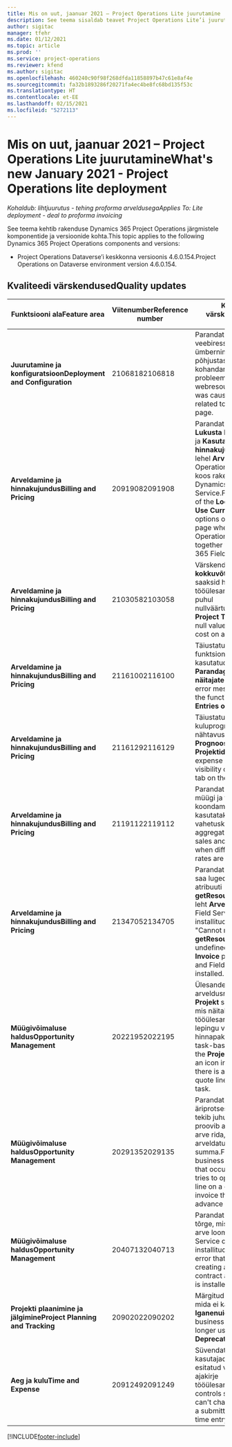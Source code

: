 ```yaml
---
title: Mis on uut, jaanuar 2021 – Project Operations Lite juurutamine
description: See teema sisaldab teavet Project Operations Lite’i juurutuse 2021. aasta jaanuari väljalaskes saadaolevate kvaliteedivärskenduste kohta.
author: sigitac
manager: tfehr
ms.date: 01/12/2021
ms.topic: article
ms.prod: ''
ms.service: project-operations
ms.reviewer: kfend
ms.author: sigitac
ms.openlocfilehash: 460240c90f98f268dfda11858897b47c61e8af4e
ms.sourcegitcommit: fa32b1893286f20271fa4ec4be8fc68bd135f53c
ms.translationtype: HT
ms.contentlocale: et-EE
ms.lasthandoff: 02/15/2021
ms.locfileid: "5272113"
---
```

# <a name="whats-new-january-2021---project-operations-lite-deployment"></a><span data-ttu-id="0f3f8-103">Mis on uut, jaanuar 2021 – Project Operations Lite juurutamine</span><span class="sxs-lookup"><span data-stu-id="0f3f8-103">What's new January 2021 - Project Operations lite deployment</span></span>


<span data-ttu-id="0f3f8-104">_Kohaldub: lihtjuurutus - tehing proforma arveldusega_</span><span class="sxs-lookup"><span data-stu-id="0f3f8-104">_Applies To: Lite deployment - deal to proforma invoicing_</span></span>

<span data-ttu-id="0f3f8-105">See teema kehtib rakenduse Dynamics 365 Project Operations järgmistele komponentide ja versioonide kohta.</span><span class="sxs-lookup"><span data-stu-id="0f3f8-105">This topic applies to the following Dynamics 365 Project Operations components and versions:</span></span>

  - <span data-ttu-id="0f3f8-106">Project Operations Dataverse’i keskkonna versioonis 4.6.0.154.</span><span class="sxs-lookup"><span data-stu-id="0f3f8-106">Project Operations on Dataverse environment version 4.6.0.154.</span></span>
  
## <a name="quality-updates"></a><span data-ttu-id="0f3f8-107">Kvaliteedi värskendused</span><span class="sxs-lookup"><span data-stu-id="0f3f8-107">Quality updates</span></span>

| <span data-ttu-id="0f3f8-108">**Funktsiooni ala**</span><span class="sxs-lookup"><span data-stu-id="0f3f8-108">**Feature area**</span></span> | <span data-ttu-id="0f3f8-109">**Viitenumber**</span><span class="sxs-lookup"><span data-stu-id="0f3f8-109">**Reference number**</span></span> | <span data-ttu-id="0f3f8-110">**Kvaliteedi värskendus**</span><span class="sxs-lookup"><span data-stu-id="0f3f8-110">**Quality update**</span></span> |
| --- | --- | --- |
| <span data-ttu-id="0f3f8-111">**Juurutamine ja konfiguratsioon**</span><span class="sxs-lookup"><span data-stu-id="0f3f8-111">**Deployment and Configuration**</span></span> | <span data-ttu-id="0f3f8-112">2106818</span><span class="sxs-lookup"><span data-stu-id="0f3f8-112">2106818</span></span> | <span data-ttu-id="0f3f8-113">Parandatud on veebiressursi ümbernimetamine, mis põhjustas lehe kohandamise probleeme.</span><span class="sxs-lookup"><span data-stu-id="0f3f8-113">Fixed the webresource rename that was causing issues related to customizing a page.</span></span> |
| <span data-ttu-id="0f3f8-114">**Arveldamine ja hinnakujundus**</span><span class="sxs-lookup"><span data-stu-id="0f3f8-114">**Billing and Pricing**</span></span> | <span data-ttu-id="0f3f8-115">2091908</span><span class="sxs-lookup"><span data-stu-id="0f3f8-115">2091908</span></span> | <span data-ttu-id="0f3f8-116">Parandatud on suvandite **Lukusta hinnakujundus** ja **Kasuta praegust hinnakujundust** nähtavus lehel **Arve**, kui Project Operations on installitud koos rakendusega Dynamics 365 Field Service.</span><span class="sxs-lookup"><span data-stu-id="0f3f8-116">Fixed the visibility of the **Lock pricing** and **Use Current Pricing** options on the **Invoice** page when Project Operations is installed together with Dynamics 365 Field Service.</span></span> |
| <span data-ttu-id="0f3f8-117">**Arveldamine ja hinnakujundus**</span><span class="sxs-lookup"><span data-stu-id="0f3f8-117">**Billing and Pricing**</span></span> | <span data-ttu-id="0f3f8-118">2103058</span><span class="sxs-lookup"><span data-stu-id="0f3f8-118">2103058</span></span> | <span data-ttu-id="0f3f8-119">Värskendatud on **Projekti kokkuvõtteid**, et need saaksid hakkama tööülesande tegeliku kulu puhul nullväärtustega.</span><span class="sxs-lookup"><span data-stu-id="0f3f8-119">Refreshed **Project Totals** to handle null values for the actual cost on a task.</span></span> |
| <span data-ttu-id="0f3f8-120">**Arveldamine ja hinnakujundus**</span><span class="sxs-lookup"><span data-stu-id="0f3f8-120">**Billing and Pricing**</span></span> | <span data-ttu-id="0f3f8-121">2116100</span><span class="sxs-lookup"><span data-stu-id="0f3f8-121">2116100</span></span> | <span data-ttu-id="0f3f8-122">Täiustatud on funktsionaalsusega kasutatud tõrketeateid, **Parandage tegelike näitajate kirjed**.</span><span class="sxs-lookup"><span data-stu-id="0f3f8-122">Improved error messages used with the functionality, **Correct Entries on Actuals**.</span></span> |
| <span data-ttu-id="0f3f8-123">**Arveldamine ja hinnakujundus**</span><span class="sxs-lookup"><span data-stu-id="0f3f8-123">**Billing and Pricing**</span></span> | <span data-ttu-id="0f3f8-124">2116129</span><span class="sxs-lookup"><span data-stu-id="0f3f8-124">2116129</span></span> | <span data-ttu-id="0f3f8-125">Täiustatud kuluprognooside nähtavust vahekaardil **Prognoosid** lehel **Projektid**.</span><span class="sxs-lookup"><span data-stu-id="0f3f8-125">Improved expense estimates visibility on the **Estimates** tab on the **Projects** page.</span></span> |
| <span data-ttu-id="0f3f8-126">**Arveldamine ja hinnakujundus**</span><span class="sxs-lookup"><span data-stu-id="0f3f8-126">**Billing and Pricing**</span></span> | <span data-ttu-id="0f3f8-127">2119112</span><span class="sxs-lookup"><span data-stu-id="0f3f8-127">2119112</span></span> | <span data-ttu-id="0f3f8-128">Parandatud on tegeliku müügi ja tegeliku kulu koondamine, kui kasutatakse erinevaid vahetuskursse.</span><span class="sxs-lookup"><span data-stu-id="0f3f8-128">Fixed aggregation of actual sales and actual cost when different exchange rates are used.</span></span> |
| <span data-ttu-id="0f3f8-129">**Arveldamine ja hinnakujundus**</span><span class="sxs-lookup"><span data-stu-id="0f3f8-129">**Billing and Pricing**</span></span> | <span data-ttu-id="0f3f8-130">2134705</span><span class="sxs-lookup"><span data-stu-id="0f3f8-130">2134705</span></span> | <span data-ttu-id="0f3f8-131">Parandatud on tõrge "Ei saa lugeda määratlemata atribuuti **getResourceString**, kui leht **Arve** on avatud ja Field Service on installitud.</span><span class="sxs-lookup"><span data-stu-id="0f3f8-131">Fixed the error, "Cannot read property **getResourceString** of undefined" when the **Invoice** page is opened and Field Service is installed.</span></span> |
| <span data-ttu-id="0f3f8-132">**Müügivõimaluse haldus**</span><span class="sxs-lookup"><span data-stu-id="0f3f8-132">**Opportunity Management**</span></span> | <span data-ttu-id="0f3f8-133">2022195</span><span class="sxs-lookup"><span data-stu-id="0f3f8-133">2022195</span></span> | <span data-ttu-id="0f3f8-134">Ülesandepõhine arveldusruudustik lehel **Projekt** sisaldab ikooni, mis näitab, et selle tööülesandega on soetud lepingu või hinnapakkumise rida.</span><span class="sxs-lookup"><span data-stu-id="0f3f8-134">The task-based billing grid on the **Project** page includes an icon indicating that there is a contract or quote line linked to that task.</span></span> |
| <span data-ttu-id="0f3f8-135">**Müügivõimaluse haldus**</span><span class="sxs-lookup"><span data-stu-id="0f3f8-135">**Opportunity Management**</span></span> | <span data-ttu-id="0f3f8-136">2029135</span><span class="sxs-lookup"><span data-stu-id="0f3f8-136">2029135</span></span> | <span data-ttu-id="0f3f8-137">Parandatud on äriprotsessi tõrge, mis tekib juhul, kui kasutaja proovib avada kinnitatud arve rida, millel on arveldatud ettemaksu summa.</span><span class="sxs-lookup"><span data-stu-id="0f3f8-137">Fixed the business process error that occurs when a user tries to open an invoice line on a confirmed invoice that has an advance amount invoiced.</span></span> |
| <span data-ttu-id="0f3f8-138">**Müügivõimaluse haldus**</span><span class="sxs-lookup"><span data-stu-id="0f3f8-138">**Opportunity Management**</span></span> | <span data-ttu-id="0f3f8-139">2040713</span><span class="sxs-lookup"><span data-stu-id="0f3f8-139">2040713</span></span> | <span data-ttu-id="0f3f8-140">Parandatud on skripti tõrge, mis tekib lepingust arve loomisel kui Field Service on installitud.</span><span class="sxs-lookup"><span data-stu-id="0f3f8-140">Fixed the script error that occurs when creating an invoice from a contract and Field Service is installed.</span></span> |
| <span data-ttu-id="0f3f8-141">**Projekti plaanimine ja jälgimine**</span><span class="sxs-lookup"><span data-stu-id="0f3f8-141">**Project Planning and Tracking**</span></span> | <span data-ttu-id="0f3f8-142">2090202</span><span class="sxs-lookup"><span data-stu-id="0f3f8-142">2090202</span></span> | <span data-ttu-id="0f3f8-143">Märgitud on ärireeglid, mida ei kasutata enam kui **Iganenuid**.</span><span class="sxs-lookup"><span data-stu-id="0f3f8-143">Marked business rules that are no longer used as **Deprecated**.</span></span> |
| <span data-ttu-id="0f3f8-144">**Aeg ja kulu**</span><span class="sxs-lookup"><span data-stu-id="0f3f8-144">**Time and Expense**</span></span> | <span data-ttu-id="0f3f8-145">2091249</span><span class="sxs-lookup"><span data-stu-id="0f3f8-145">2091249</span></span> | <span data-ttu-id="0f3f8-146">Süvendati kontrolli, et kasutajad ei saaks muuta esitatud või kinnitatud ajakirje tööülesannet.</span><span class="sxs-lookup"><span data-stu-id="0f3f8-146">Tightened controls so that users can't change the task on a submitted or approved time entry.</span></span> |


[!INCLUDE[footer-include](../../includes/footer-banner.md)]